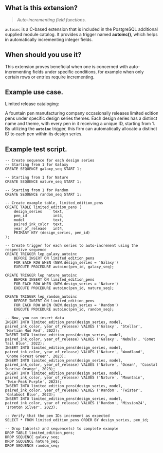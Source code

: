 ## What is this extension?
>*Auto-incrementing field functions.*

`autoinc` is a C-based extension that is included in the PostgreSQL additional supplied module catalog. It provides a trigger named **autoinc()**, which helps in automatically incrementing integer fields.

## When should you use it?

This extension proves beneficial when one is concerned with auto-incrementing fields under specific conditions, for example when only certain rows or entries require incrementing.


## Example use case.

Limited release cataloging:

A fountain pen manufacturing company occasionally releases limited edition pens under specific design series themes. Each design series has a distinct name and theme, with every pen in it receiving a unique ID, starting from 1. By utilizing the **`autoinc`** trigger, this firm can automatically allocate a distinct ID to each pen within its design series.


## Example test script.
```
-- Create sequence for each design series
-- Starting from 1 for Galaxy
CREATE SEQUENCE galaxy_seq START 1;

-- Starting from 1 for Nature
CREATE SEQUENCE nature_seq START 1;

-- Starting from 1 for Random
CREATE SEQUENCE random_seq START 1;

-- Create example table, limited_edition_pens
CREATE TABLE limited_edition_pens (
    design_series     text,
    pen_id            int4,
    model             text,
    paired_ink_color  text,
    year_of_release   int4,
    PRIMARY KEY (design_series, pen_id)
);

-- Create trigger for each series to auto-increment using the respective sequence
CREATE TRIGGER lep_galaxy_autoinc
    BEFORE INSERT ON limited_edition_pens
    FOR EACH ROW WHEN (NEW.design_series = 'Galaxy')
    EXECUTE PROCEDURE autoinc(pen_id, galaxy_seq);

CREATE TRIGGER lep_nature_autoinc
    BEFORE INSERT ON limited_edition_pens
    FOR EACH ROW WHEN (NEW.design_series = 'Nature')
    EXECUTE PROCEDURE autoinc(pen_id, nature_seq);

CREATE TRIGGER lep_random_autoinc
    BEFORE INSERT ON limited_edition_pens
    FOR EACH ROW WHEN (NEW.design_series = 'Random')
    EXECUTE PROCEDURE autoinc(pen_id, random_seq);

-- Now, you can insert data
INSERT INTO limited_edition_pens(design_series, model, paired_ink_color, year_of_release) VALUES ('Galaxy', 'Stellar', 'Martian Mud Red', 2022);
INSERT INTO limited_edition_pens(design_series, model, paired_ink_color, year_of_release) VALUES ('Galaxy', 'Nebula', 'Comet Tail Blue', 2022);
INSERT INTO limited_edition_pens(design_series, model, paired_ink_color, year_of_release) VALUES ('Nature', 'Woodland', 'Gnome Forest Green', 2023);
INSERT INTO limited_edition_pens(design_series, model, paired_ink_color, year_of_release) VALUES ('Nature', 'Ocean', 'Coastal Sunrise Orange', 2023);
INSERT INTO limited_edition_pens(design_series, model, paired_ink_color, year_of_release) VALUES ('Nature', 'Mountain', 'Twin-Peak Purple', 2023);
INSERT INTO limited_edition_pens(design_series, model, paired_ink_color, year_of_release) VALUES ('Random', 'Twister', 'Galaboot Blue', 2023);
INSERT INTO limited_edition_pens(design_series, model, paired_ink_color, year_of_release) VALUES ('Random', 'Mission24', 'Ironton Silver', 2023);

-- Verify that the pen IDs increment as expected
SELECT * FROM limited_edition_pens ORDER BY design_series, pen_id;

-- Drop table(s) and sequence(s) to complete example
DROP TABLE limited_edition_pens;
DROP SEQUENCE galaxy_seq;
DROP SEQUENCE nature_seq;
DROP SEQUENCE random_seq;
```
